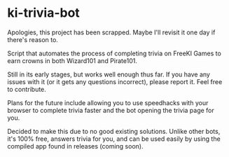 # ki-trivia-bot
 Apologies, this project has been scrapped. Maybe I'll revisit it one day if there's reason to. 

 Script that automates the process of completing trivia on FreeKI Games to earn crowns in both Wizard101 and Pirate101.
 
 Still in its early stages, but works well enough thus far. If you have any issues with it (or it gets any questions incorrect), please report it. Feel free to contribute.
 
 Plans for the future include allowing you to use speedhacks with your browser to complete trivia faster and the bot opening the trivia page for you.
 
 Decided to make this due to no good existing solutions. Unlike other bots, it's 100% free, answers trivia for you, and can be used easily by using the compiled app found in releases (coming soon).  
